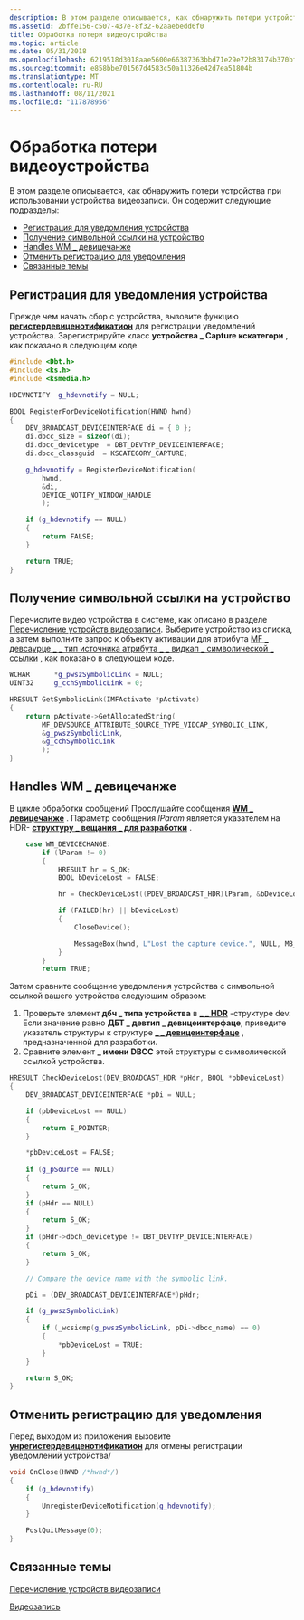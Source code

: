 ```yaml
---
description: В этом разделе описывается, как обнаружить потери устройства при использовании устройства видеозаписи.
ms.assetid: 2bffe156-c507-437e-8f32-62aaebedd6f0
title: Обработка потери видеоустройства
ms.topic: article
ms.date: 05/31/2018
ms.openlocfilehash: 6219518d3018aae5600e66387363bbd71e29e72b83174b370bf25377c8c6b669
ms.sourcegitcommit: e858bbe701567d4583c50a11326e42d7ea51804b
ms.translationtype: MT
ms.contentlocale: ru-RU
ms.lasthandoff: 08/11/2021
ms.locfileid: "117878956"
---
```

# <a name="handling-video-device-loss"></a>Обработка потери видеоустройства

В этом разделе описывается, как обнаружить потери устройства при использовании устройства видеозаписи. Он содержит следующие подразделы:

-   [Регистрация для уведомления устройства](#register-for-device-notification)
-   [Получение символьной ссылки на устройство](#get-the-symbolic-link-of-the-device)
-   [Handles WM \_ девицечанже](/windows)
-   [Отменить регистрацию для уведомления](#unregister-for-notification)
-   [Связанные темы](#related-topics)

## <a name="register-for-device-notification"></a>Регистрация для уведомления устройства

Прежде чем начать сбор с устройства, вызовите функцию [**регистердевиценотификатион**](/windows/win32/api/winuser/nf-winuser-registerdevicenotificationa) для регистрации уведомлений устройства. Зарегистрируйте класс **устройства \_ Capture кскатегори** , как показано в следующем коде.


```C++
#include <Dbt.h>
#include <ks.h>
#include <ksmedia.h>

HDEVNOTIFY  g_hdevnotify = NULL;

BOOL RegisterForDeviceNotification(HWND hwnd)
{
    DEV_BROADCAST_DEVICEINTERFACE di = { 0 };
    di.dbcc_size = sizeof(di);
    di.dbcc_devicetype  = DBT_DEVTYP_DEVICEINTERFACE;
    di.dbcc_classguid  = KSCATEGORY_CAPTURE; 

    g_hdevnotify = RegisterDeviceNotification(
        hwnd,
        &di,
        DEVICE_NOTIFY_WINDOW_HANDLE
        );

    if (g_hdevnotify == NULL)
    {
        return FALSE;
    }

    return TRUE;
}
```



## <a name="get-the-symbolic-link-of-the-device"></a>Получение символьной ссылки на устройство

Перечислите видео устройства в системе, как описано в разделе [Перечисление устройств видеозаписи](enumerating-video-capture-devices.md). Выберите устройство из списка, а затем выполните запрос к объекту активации для атрибута [MF \_ девсаурце \_ \_ тип источника атрибута \_ \_ видкап \_ символической \_ ссылки](mf-devsource-attribute-source-type-vidcap-symbolic-link.md) , как показано в следующем коде.


```C++
WCHAR      *g_pwszSymbolicLink = NULL;
UINT32     g_cchSymbolicLink = 0;

HRESULT GetSymbolicLink(IMFActivate *pActivate)
{
    return pActivate->GetAllocatedString(
        MF_DEVSOURCE_ATTRIBUTE_SOURCE_TYPE_VIDCAP_SYMBOLIC_LINK,
        &g_pwszSymbolicLink,
        &g_cchSymbolicLink
        );
}
```



## <a name="handle-wm_devicechange"></a>Handles WM \_ девицечанже

В цикле обработки сообщений Прослушайте сообщения [**WM \_ девицечанже**](../devio/wm-devicechange.md) . Параметр сообщения *lParam* является указателем на HDR- [**структуру \_ вещания \_ для разработки**](/windows/win32/api/dbt/ns-dbt-dev_broadcast_hdr) .


```C++
    case WM_DEVICECHANGE:
        if (lParam != 0)
        {
            HRESULT hr = S_OK;
            BOOL bDeviceLost = FALSE;

            hr = CheckDeviceLost((PDEV_BROADCAST_HDR)lParam, &bDeviceLost);

            if (FAILED(hr) || bDeviceLost)
            {
                CloseDevice();

                MessageBox(hwnd, L"Lost the capture device.", NULL, MB_OK);
            }
        }
        return TRUE;
```



Затем сравните сообщение уведомления устройства с символьной ссылкой вашего устройства следующим образом:

1.  Проверьте элемент **дбч \_ типа устройства** в [**\_ \_ HDR**](/windows/win32/api/dbt/ns-dbt-dev_broadcast_hdr) -структуре dev. Если значение равно **ДБТ \_ девтип \_ девицеинтерфаце**, приведите указатель структуры к структуре [**\_ \_ девицеинтерфаце**](/windows/win32/api/dbt/ns-dbt-dev_broadcast_deviceinterface_a) , предназначенной для разработки.
2.  Сравните элемент **\_ имени DBCC** этой структуры с символической ссылкой устройства.


```C++
HRESULT CheckDeviceLost(DEV_BROADCAST_HDR *pHdr, BOOL *pbDeviceLost)
{
    DEV_BROADCAST_DEVICEINTERFACE *pDi = NULL;

    if (pbDeviceLost == NULL)
    {
        return E_POINTER;
    }

    *pbDeviceLost = FALSE;
    
    if (g_pSource == NULL)
    {
        return S_OK;
    }
    if (pHdr == NULL)
    {
        return S_OK;
    }
    if (pHdr->dbch_devicetype != DBT_DEVTYP_DEVICEINTERFACE)
    {
        return S_OK;
    }

    // Compare the device name with the symbolic link.

    pDi = (DEV_BROADCAST_DEVICEINTERFACE*)pHdr;

    if (g_pwszSymbolicLink)
    {
        if (_wcsicmp(g_pwszSymbolicLink, pDi->dbcc_name) == 0)
        {
            *pbDeviceLost = TRUE;
        }
    }

    return S_OK;
}
```



## <a name="unregister-for-notification"></a>Отменить регистрацию для уведомления

Перед выходом из приложения вызовите [**унрегистердевиценотификатион**](/windows/win32/api/winuser/nf-winuser-unregisterdevicenotification) для отмены регистрации уведомлений устройства/


```C++
void OnClose(HWND /*hwnd*/)
{
    if (g_hdevnotify)
    {
        UnregisterDeviceNotification(g_hdevnotify);
    }

    PostQuitMessage(0);
}
```



## <a name="related-topics"></a>Связанные темы

<dl> <dt>

[Перечисление устройств видеозаписи](enumerating-video-capture-devices.md)
</dt> <dt>

[Видеозапись](video-capture.md)
</dt> </dl>

 

 
